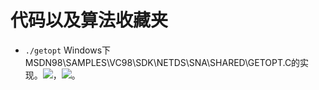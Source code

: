 # 代码以及算法收藏夹

+ `./getopt` Windows下MSDN98\SAMPLES\VC98\SDK\NETDS\SNA\SHARED\GETOPT.C的实现。[![](https://img.shields.io/badge/Windows%2010%20x64%20%2B%20Visual%20Studio%202015-pass-green.svg)]()，[![](https://img.shields.io/badge/Ubuntu%2017.04%20%2B%20GCC%206.3.0-pass-green.svg)]()。